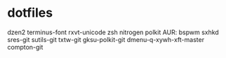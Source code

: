dotfiles
========
dzen2 terminus-font rxvt-unicode zsh nitrogen polkit 
AUR: bspwm sxhkd sres-git sutils-git txtw-git gksu-polkit-git dmenu-q-xywh-xft-master compton-git
